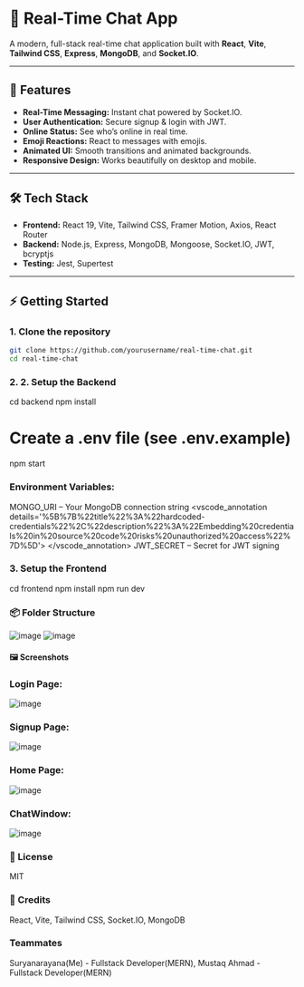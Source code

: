 # 💬 Real-Time Chat App

A modern, full-stack real-time chat application built with **React**, **Vite**, **Tailwind CSS**, **Express**, **MongoDB**, and **Socket.IO**.



---

## 🚀 Features

- **Real-Time Messaging:** Instant chat powered by Socket.IO.
- **User Authentication:** Secure signup & login with JWT.
- **Online Status:** See who’s online in real time.
- **Emoji Reactions:** React to messages with emojis.
- **Animated UI:** Smooth transitions and animated backgrounds.
- **Responsive Design:** Works beautifully on desktop and mobile.

---

## 🛠️ Tech Stack

- **Frontend:** React 19, Vite, Tailwind CSS, Framer Motion, Axios, React Router
- **Backend:** Node.js, Express, MongoDB, Mongoose, Socket.IO, JWT, bcryptjs
- **Testing:** Jest, Supertest

---

## ⚡ Getting Started

### 1. Clone the repository

```sh
git clone https://github.com/yourusername/real-time-chat.git
cd real-time-chat
```

### 2. 2. Setup the Backend
cd backend 
npm install
# Create a .env file (see .env.example)
npm start

### Environment Variables:
MONGO_URI – Your MongoDB connection string
<vscode_annotation details='%5B%7B%22title%22%3A%22hardcoded-credentials%22%2C%22description%22%3A%22Embedding%20credentials%20in%20source%20code%20risks%20unauthorized%20access%22%7D%5D'> </vscode_annotation>
JWT_SECRET – Secret for JWT signing

### 3. Setup the Frontend
cd frontend
npm install
npm run dev

### 📦 Folder Structure
![image](https://github.com/user-attachments/assets/e7df3ee9-9ae8-4726-a8ba-e9ccaf53ecdf)
![image](https://github.com/user-attachments/assets/851b84bd-aee9-41ca-ad83-aa1c8f08be37)

#### 🖼️ Screenshots
### Login Page:
![image](https://github.com/user-attachments/assets/5bc7145d-5834-4ed7-bb1d-f40c2812add0)

### Signup Page:
![image](https://github.com/user-attachments/assets/fffd9144-bb7a-4b2f-8bff-a3f2cc8f9d60)

### Home Page:
![image](https://github.com/user-attachments/assets/e5c060bd-55c8-417d-8939-f5c0a409998f)

### ChatWindow:
![image](https://github.com/user-attachments/assets/bcf52185-3069-47da-a208-2f314c5f3703)

### 📝 License
MIT

### 🙏 Credits
React, 
Vite, 
Tailwind CSS, 
Socket.IO, 
MongoDB

### Teammates
Suryanarayana(Me) - Fullstack Developer(MERN), 
Mustaq Ahmad - Fullstack Developer(MERN)
